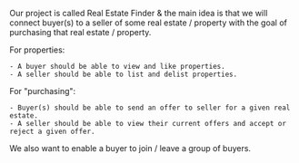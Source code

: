 Our project is called Real Estate Finder & the main idea is that we will connect buyer(s) to a seller of some real estate / property with the goal of purchasing that real estate / property.

For properties:

	- A buyer should be able to view and like properties.
	- A seller should be able to list and delist properties.

For "purchasing":
	
	- Buyer(s) should be able to send an offer to seller for a given real estate.
	- A seller should be able to view their current offers and accept or reject a given offer.

We also want to enable a buyer to join / leave a group of buyers.